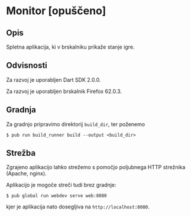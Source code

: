 # Monitor [opuščeno]

## Opis

Spletna aplikacija, ki v brskalniku prikaže stanje igre.

## Odvisnosti

Za razvoj je uporabljen Dart SDK 2.0.0.

Za razvoj je uporabljen brskalnik Firefox 62.0.3.

## Gradnja

Za gradnjo pripravimo direktorij `build_dir`, ter poženemo  
```
$ pub run build_runner build --output <build_dir>
```

## Strežba

Zgrajeno aplikacijo lahko strežemo s pomočjo poljubnega HTTP strežnika (Apache, nginx).

Aplikacijo je mogoče streči tudi brez gradnje:
```
$ pub global run webdev serve web:8080
```
kjer je aplikacija nato dosegljiva na `http://localhost:8080`.
